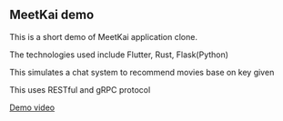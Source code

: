 ## MeetKai demo
This is a short demo of MeetKai application clone.

The technologies used include Flutter, Rust, Flask(Python)

This simulates a chat system to recommend movies base on key given

This uses RESTful and gRPC protocol

[Demo video](https://youtu.be/SDiX3la6JOw)
